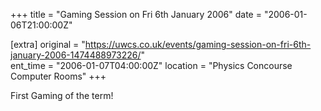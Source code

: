 +++
title = "Gaming Session on Fri 6th January 2006"
date = "2006-01-06T21:00:00Z"

[extra]
original = "https://uwcs.co.uk/events/gaming-session-on-fri-6th-january-2006-1474488973226/"    
ent_time = "2006-01-07T04:00:00Z"
location = "Physics Concourse Computer Rooms"
+++

First Gaming of the term\!


